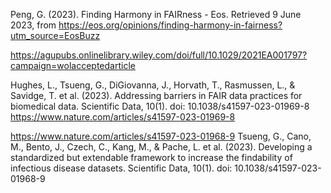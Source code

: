 

Peng, G. (2023). Finding Harmony in FAIRness - Eos. Retrieved 9 June 2023, from https://eos.org/opinions/finding-harmony-in-fairness?utm_source=EosBuzz

https://agupubs.onlinelibrary.wiley.com/doi/full/10.1029/2021EA001797?campaign=wolacceptedarticle

Hughes, L., Tsueng, G., DiGiovanna, J., Horvath, T., Rasmussen, L., & Savidge, T. et al. (2023). Addressing barriers in FAIR data practices for biomedical data. Scientific Data, 10(1). doi: 10.1038/s41597-023-01969-8
https://www.nature.com/articles/s41597-023-01969-8

https://www.nature.com/articles/s41597-023-01968-9
Tsueng, G., Cano, M., Bento, J., Czech, C., Kang, M., & Pache, L. et al. (2023). Developing a standardized but extendable framework to increase the findability of infectious disease datasets. Scientific Data, 10(1). doi: 10.1038/s41597-023-01968-9


